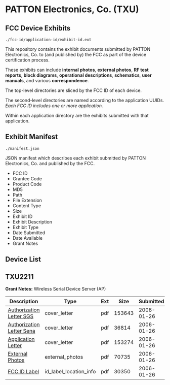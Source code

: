 # PATTON Electronics, Co. (TXU)
## FCC Device Exhibits

```
./fcc-id/application-id/exhibit-id.ext
```

This repository contains the exhibit documents submitted by PATTON Electronics, Co. to (and published by) the FCC as part of the device certification process.

These exhibits can include **internal photos**, **external photos**, **RF test reports**, **block diagrams**, **operational descriptions**, **schematics**, **user manuals**, and various **correspondence**.

The top-level directories are sliced by the FCC ID of each device.

The second-level directories are named according to the application UUIDs. *Each FCC ID includes one or more application.*

Within each application directory are the exhibits submitted with that application. 

## Exhibit Manifest

```
./manifest.json
```

JSON manifest which describes each exhibit submitted by PATTON Electronics, Co. and published by the FCC.

- FCC ID
- Grantee Code
- Product Code
- MD5
- Path
- File Extension
- Content Type
- Size
- Exhibit ID
- Exhibit Description
- Exhibit Type
- Date Submitted
- Date Available
- Grant Notes

## Device List
## TXU2211
**Grant Notes:** Wireless Serial Device Server (AP)

| Description | Type | Ext | Size | Submitted | Available |
| ----------- | ---- | --- | ---- | --------- | --------- |
| [Authorization Letter SGS](TXU2211/5c7ce154200ef05d79a7a3c9dea0259a/623286.pdf) | cover_letter | pdf | 153643 | 2006-01-26 | 2006-01-24 |
| [Authorization Letter Sena](TXU2211/5c7ce154200ef05d79a7a3c9dea0259a/623287.pdf) | cover_letter | pdf | 36814 | 2006-01-26 | 2006-01-24 |
| [Application Letter](TXU2211/5c7ce154200ef05d79a7a3c9dea0259a/623288.pdf) | cover_letter | pdf | 153274 | 2006-01-26 | 2006-01-24 |
| [External Photos](TXU2211/5c7ce154200ef05d79a7a3c9dea0259a/623290.pdf) | external_photos | pdf | 70735 | 2006-01-26 | 2006-01-24 |
| [FCC ID Label](TXU2211/5c7ce154200ef05d79a7a3c9dea0259a/623289.pdf) | id_label_location_info | pdf | 30350 | 2006-01-26 | 2006-01-24 |

